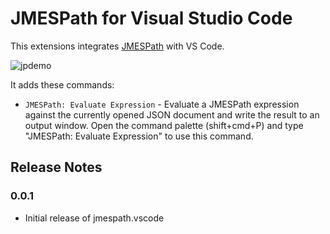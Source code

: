 # JMESPath for Visual Studio Code

This extensions integrates [JMESPath](http://jmespath.org/) with VS Code. 

![jpdemo](https://cloud.githubusercontent.com/assets/368057/21634458/500507e6-d20c-11e6-8cdb-db524c41305e.gif)

It adds these commands:

 * `JMESPath: Evaluate Expression` - Evaluate a JMESPath expression against
 the currently opened JSON document and write the result to an output window.
 Open the command palette (shift+cmd+P) and type "JMESPath: Evaluate Expression"
 to use this command.

## Release Notes

### 0.0.1

* Initial release of jmespath.vscode
